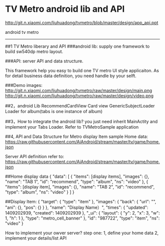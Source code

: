 # TV Metro android lib and API
http://git.n.xiaomi.com/liuhuadong/tvmetro/blob/master/design/app_api.ppt

android tv metro

---
##1 TV Metro liberary and API
###android lib:
supply one framework to build sw540dp metro layout.

###API:
server API and data structure.

This framework help you easy to build one TV metro UI style applicaiton. As for detail business data definition, you need handle by your selft.

###Demo images:
http://git.n.xiaomi.com/liuhuadong/tvmetro/raw/master/design/main.png
http://git.n.xiaomi.com/liuhuadong/tvmetro/raw/master/design/video.png


##2，android Lib
RecommendCardView Card view
GenericSubjectLoader Loader for album(tabs is one instance of album)

##3，How to integrate the android lib?
you just need inherit MainActity and implement your Tabs Loader.
Refer to TVMetroSample application

##4, API and Data Structure for Metro display Item
sample Home data:
https://raw.githubusercontent.com/AiAndroid/stream/master/tv/game/home.json

Server API definition refer to:
https://raw.githubusercontent.com/AiAndroid/stream/master/tv/game/home.json

##Home display data
{
    "data": [
        {
            "items": [display items],
            "images": {},
            "name": "TAB 1",
            "id": "recommend",
            "type": "album",
            "ns": "video"
        },
        {
            "items": [display item],
            "images": {},
            "name": "TAB 2",
            "id": "recommend",
            "type": "album",
            "ns": "video"
        }
    ]
}

##Display Item:
{
    "target": {
        "type": "item"
    },
    "images": {
        "back": {
            "url": "",
            "ani": {},
            "pos": {}
        }
    },
    "name": "Display Name）",
    "times": {
        "updated": 1409202939,
        "created": 1409202939
    },
    "_ui": {
        "layout": {
            "y": 2,
            "x": 3,
            "w": 1,
            "h": 1
        },
        "type": "metro_cell_banner"
    },
    "id": "987722",
    "type": "item",
    "ns": "video"
}

How to implement your owver server?
step one:
1, define your home data
2, implement your details/list API
